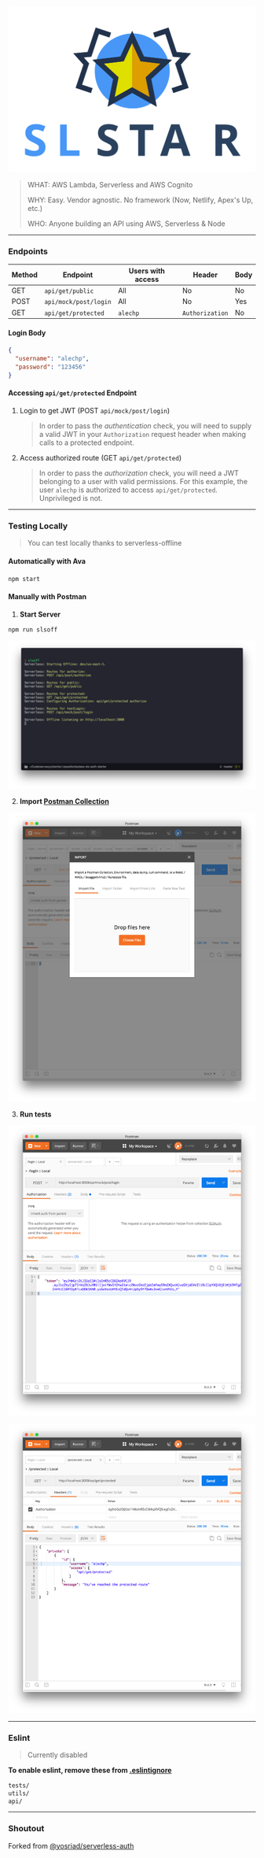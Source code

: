 ![logo](docs/logo/SLSTAR.svg)

> WHAT: AWS Lambda, Serverless and AWS Cognito
>
> WHY: Easy. Vendor agnostic. No framework (Now, Netlify, Apex's Up, etc.)
>
> WHO: Anyone building an API using AWS, Serverless & Node

---

### Endpoints

| Method | Endpoint              | Users with access | Header          | Body |
| ------ | --------------------- | ----------------- | --------------- | ---- |
| GET    | `api/get/public`      | All               | No              | No   |
| POST   | `api/mock/post/login` | All               | No              | Yes  |
| GET    | `api/get/protected`   | `alechp`          | `Authorization` | No   |

#### Login Body

```json
{
  "username": "alechp",
  "password": "123456"
}
```

#### Accessing `api/get/protected` Endpoint

1. Login to get JWT (POST `api/mock/post/login`)

   > In order to pass the _authentication_ check, you will need to supply a valid JWT in your `Authorization` request header when making calls to a protected endpoint.

2. Access authorized route (GET `api/get/protected`)
   > In order to pass the _authorization_ check, you will need a JWT belonging to a user with valid permissions. For this example, the user `alechp` is authorized to access `api/get/protected`. Unprivileged is not.

---

### Testing Locally

> You can test locally thanks to serverless-offline

#### Automatically with Ava

```bash
npm start
```

#### Manually with Postman

1. **Start Server**

```bash
npm run slsoff
```

![Serverless Offline Start](docs/screenshots/slsoff.png)

2. **Import [Postman Collection](./slsauth.postman_collection.json)**

![Import postman collection](docs/screenshots/postman_open.png)

3. **Run tests**

![Postman Authentication](docs/screenshots/postman_login.png)

![Postman Authorization](docs/screenshots/postman_protected.png)

---

### Eslint

> Currently disabled

**To enable eslint, remove these from [.eslintignore](./eslintignore)**

```
tests/
utils/
api/
```

---

### Shoutout

Forked from [@yosriad/serverless-auth](https://github.com/yosriady/serverless-auth)
